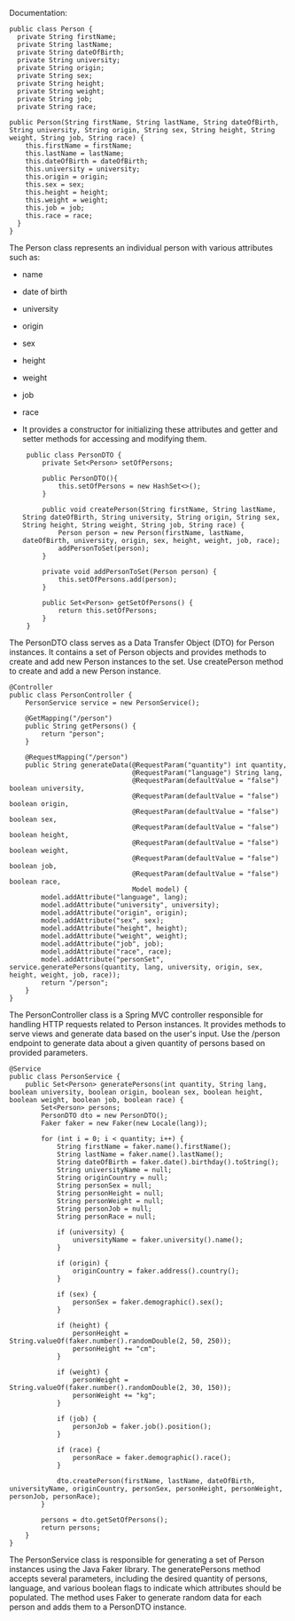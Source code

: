 Documentation:

    public class Person {
      private String firstName;
      private String lastName;
      private String dateOfBirth;
      private String university;
      private String origin;
      private String sex;
      private String height;
      private String weight;
      private String job;
      private String race;

    public Person(String firstName, String lastName, String dateOfBirth, String university, String origin, String sex, String height, String weight, String job, String race) {
        this.firstName = firstName;
        this.lastName = lastName;
        this.dateOfBirth = dateOfBirth;
        this.university = university;
        this.origin = origin;
        this.sex = sex;
        this.height = height;
        this.weight = weight;
        this.job = job;
        this.race = race;
      }
    }
The Person class represents an individual person with various attributes such as:
  * name
  * date of birth
  * university
  *  origin
  *  sex
  *  height
  *  weight
  *  job
  *  race
*  It provides a constructor for initializing these attributes and getter and setter methods for accessing and modifying them.


        public class PersonDTO {
            private Set<Person> setOfPersons;

            public PersonDTO(){
                this.setOfPersons = new HashSet<>();
            }
        
            public void createPerson(String firstName, String lastName, String dateOfBirth, String university, String origin, String sex, String height, String weight, String job, String race) {
                Person person = new Person(firstName, lastName, dateOfBirth, university, origin, sex, height, weight, job, race);
                addPersonToSet(person);
            }
        
            private void addPersonToSet(Person person) {
                this.setOfPersons.add(person);
            }
        
            public Set<Person> getSetOfPersons() {
                return this.setOfPersons;
            }
        }

The PersonDTO class serves as a Data Transfer Object (DTO) for Person instances. 
It contains a set of Person objects and provides methods to create and add new Person instances to the set. 
Use createPerson method to create and add a new Person instance.

    @Controller
    public class PersonController {
        PersonService service = new PersonService();
    
        @GetMapping("/person")
        public String getPersons() {
            return "person";
        }
    
        @RequestMapping("/person")
        public String generateData(@RequestParam("quantity") int quantity,
                                   @RequestParam("language") String lang,
                                   @RequestParam(defaultValue = "false") boolean university,
                                   @RequestParam(defaultValue = "false") boolean origin,
                                   @RequestParam(defaultValue = "false") boolean sex,
                                   @RequestParam(defaultValue = "false") boolean height,
                                   @RequestParam(defaultValue = "false") boolean weight,
                                   @RequestParam(defaultValue = "false") boolean job,
                                   @RequestParam(defaultValue = "false") boolean race,
                                   Model model) {
            model.addAttribute("language", lang);
            model.addAttribute("university", university);
            model.addAttribute("origin", origin);
            model.addAttribute("sex", sex);
            model.addAttribute("height", height);
            model.addAttribute("weight", weight);
            model.addAttribute("job", job);
            model.addAttribute("race", race);
            model.addAttribute("personSet", service.generatePersons(quantity, lang, university, origin, sex, height, weight, job, race));
            return "/person";
        }
    }

The PersonController class is a Spring MVC controller responsible for handling HTTP requests related to Person instances. 
It provides methods to serve views and generate data based on the user's input. 
Use the /person endpoint to generate data about a given quantity of persons based on provided parameters.

    @Service
    public class PersonService {
        public Set<Person> generatePersons(int quantity, String lang, boolean university, boolean origin, boolean sex, boolean height, boolean weight, boolean job, boolean race) {
            Set<Person> persons;
            PersonDTO dto = new PersonDTO();
            Faker faker = new Faker(new Locale(lang));
    
            for (int i = 0; i < quantity; i++) {
                String firstName = faker.name().firstName();
                String lastName = faker.name().lastName();
                String dateOfBirth = faker.date().birthday().toString();
                String universityName = null;
                String originCountry = null;
                String personSex = null;
                String personHeight = null;
                String personWeight = null;
                String personJob = null;
                String personRace = null;
    
                if (university) {
                    universityName = faker.university().name();
                }
    
                if (origin) {
                    originCountry = faker.address().country();
                }
    
                if (sex) {
                    personSex = faker.demographic().sex();
                }
    
                if (height) {
                    personHeight = String.valueOf(faker.number().randomDouble(2, 50, 250));
                    personHeight += "cm";
                }
    
                if (weight) {
                    personWeight = String.valueOf(faker.number().randomDouble(2, 30, 150));
                    personWeight += "kg";
                }
    
                if (job) {
                    personJob = faker.job().position();
                }
    
                if (race) {
                    personRace = faker.demographic().race();
                }
    
                dto.createPerson(firstName, lastName, dateOfBirth, universityName, originCountry, personSex, personHeight, personWeight, personJob, personRace);
            }
    
            persons = dto.getSetOfPersons();
            return persons;
        }
    }

The PersonService class is responsible for generating a set of Person instances using the Java Faker library. 
The generatePersons method accepts several parameters, including the desired quantity of persons, language, and various boolean flags to indicate which attributes should be populated. 
The method uses Faker to generate random data for each person and adds them to a PersonDTO instance.
